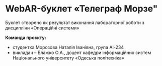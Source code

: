 # WebAR-буклет «Телеграф Морзе"
Буклет створено як результат виконання лабораторної роботи з дисципліни
«Операційні системи» 

**Команда проєкту:**
- студентка Морозова Наталія Іванівна, група АІ-234
- викладач – Блажко О.А., доцент кафедри інформаційних систем Національного
університету «Одеська політехніка» 
